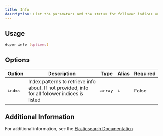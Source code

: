 ```yaml
---
title: Info
description: List the parameters and the status for follower indices on your follower cluster. For example, the results include follower index names, leader index names, replication options and whether the follower indices are active or paused.
---
```


## Usage

```sh
duper info [options]
```

## Options

| Option | Description | Type | Alias | Required |
| -------- | ----------- | ------- | --------- | ------ |
| `index` | Index patterns to retrieve info about. If not provided, info for all follower indices is listed | `array` | `i` | False |

## Additional Information

For additional information, see the [Elasticsearch Documentation](https://www.elastic.co/guide/en/elasticsearch/reference/current/ccr-get-follow-info.html)

